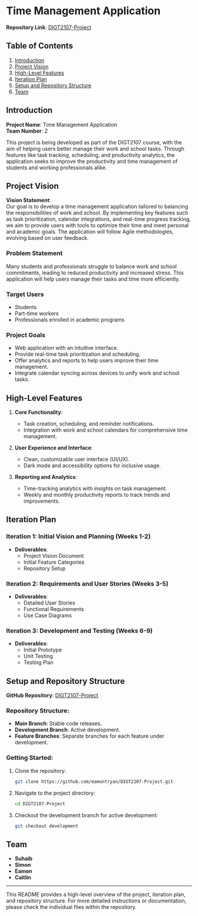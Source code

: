 # Time Management Application

**Repository Link**: [DIGT2107-Project](https://github.com/eamontryan/DIGT2107-Project)

## Table of Contents
1. [Introduction](#introduction)
2. [Project Vision](#project-vision)
3. [High-Level Features](#high-level-features)
4. [Iteration Plan](#iteration-plan)
5. [Setup and Repository Structure](#setup-and-repository-structure)
6. [Team](#team)

## Introduction
**Project Name**: Time Management Application  
**Team Number**: 2

This project is being developed as part of the DIGT2107 course, with the aim of helping users better manage their work and school tasks. Through features like task tracking, scheduling, and productivity analytics, the application seeks to improve the productivity and time management of students and working professionals alike.

## Project Vision
**Vision Statement**:  
Our goal is to develop a time management application tailored to balancing the responsibilities of work and school. By implementing key features such as task prioritization, calendar integrations, and real-time progress tracking, we aim to provide users with tools to optimize their time and meet personal and academic goals. The application will follow Agile methodologies, evolving based on user feedback.

### Problem Statement
Many students and professionals struggle to balance work and school commitments, leading to reduced productivity and increased stress. This application will help users manage their tasks and time more efficiently.

### Target Users
- Students
- Part-time workers
- Professionals enrolled in academic programs

### Project Goals
- Web application with an intuitive interface.
- Provide real-time task prioritization and scheduling.
- Offer analytics and reports to help users improve their time management.
- Integrate calendar syncing across devices to unify work and school tasks.

## High-Level Features

1. **Core Functionality**:
    - Task creation, scheduling, and reminder notifications.
    - Integration with work and school calendars for comprehensive time management.

2. **User Experience and Interface**:
    - Clean, customizable user interface (UI/UX).
    - Dark mode and accessibility options for inclusive usage.

3. **Reporting and Analytics**:
    - Time-tracking analytics with insights on task management.
    - Weekly and monthly productivity reports to track trends and improvements.

## Iteration Plan

### Iteration 1: Initial Vision and Planning (Weeks 1-2)
- **Deliverables**: 
  - Project Vision Document
  - Initial Feature Categories
  - Repository Setup

### Iteration 2: Requirements and User Stories (Weeks 3-5)
- **Deliverables**: 
  - Detailed User Stories
  - Functional Requirements
  - Use Case Diagrams

### Iteration 3: Development and Testing (Weeks 6-9)
- **Deliverables**: 
  - Initial Prototype
  - Unit Testing
  - Testing Plan

## Setup and Repository Structure

**GitHub Repository**: [DIGT2107-Project](https://github.com/eamontryan/DIGT2107-Project)

### Repository Structure:
- **Main Branch**: Stable code releases.
- **Development Branch**: Active development.
- **Feature Branches**: Separate branches for each feature under development.

### Getting Started:
1. Clone the repository:  
   ```bash
   git clone https://github.com/eamontryan/DIGT2107-Project.git
   ```
2. Navigate to the project directory:
   ```bash
   cd DIGT2107-Project
   ```
3. Checkout the development branch for active development:
   ```bash
   git checkout development
   ```

## Team
- **Suhaib**
- **Simon**
- **Eamon**
- **Caitlin**

---

This README provides a high-level overview of the project, iteration plan, and repository structure. For more detailed instructions or documentation, please check the individual files within the repository.
